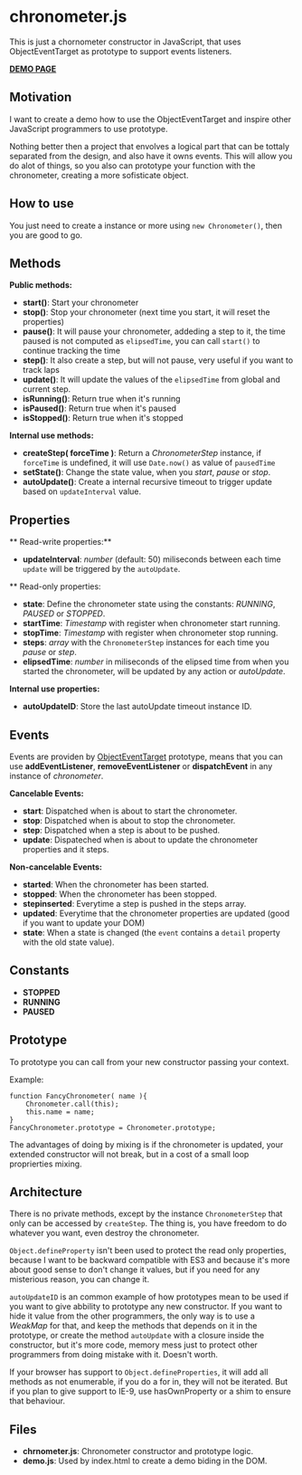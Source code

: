 chronometer.js
==============

This is just a chornometer constructor in JavaScript, that uses ObjectEventTarget as prototype to support events listeners.

[**DEMO PAGE**](http://gartz.github.io/chronometer.js/)

Motivation
----------

I want to create a demo how to use the ObjectEventTarget and inspire other JavaScript programmers to use prototype.

Nothing better then a project that envolves a logical part that can be tottaly separated from the design, and also have it owns events. This will allow you do alot of things, so you also can prototype your function with the chronometer, creating a more sofisticate object.

How to use
----------

You just need to create a instance or more using `new Chronometer()`, then you are good to go.

Methods
-------

**Public methods:**

* **start()**: Start your chronometer
* **stop()**: Stop your chronometer (next time you start, it will reset the properties)
* **pause()**: It will pause your chronometer, addeding a step to it, the time paused is not computed as `elipsedTime`, you can call `start()` to continue tracking the time
* **step()**: It also create a step, but will not pause, very useful if you want to track laps
* **update()**: It will update the values of the `elipsedTime` from global and current step.
* **isRunning()**: Return true when it's running
* **isPaused()**: Return true when it's paused
* **isStopped()**: Return true when it's stopped

**Internal use methods:**

* **createStep( forceTime )**: Return a *ChronometerStep* instance, if `forceTime` is undefined, it will use `Date.now()` as value of `pausedTime`
* **setState()**: Change the state value, when you *start*, *pause* or *stop*.
* **autoUpdate()**: Create a internal recursive timeout to trigger update based on `updateInterval` value.

Properties
----------

** Read-write properties:**

* **updateInterval**: *number* (default: 50) miliseconds between each time `update` will be triggered by the `autoUpdate`.

** Read-only properties:

* **state**: Define the chronometer state using the constants: *RUNNING*, *PAUSED* or *STOPPED*.
* **startTime**: *Timestamp* with register when chronometer start running.
* **stopTime**: *Timestamp* with register when chronometer stop running.
* **steps**: *array* with the `ChronometerStep` instances for each time you *pause* or *step*.
* **elipsedTime**: *number* in miliseconds of the elipsed time from when you started the chronometer, will be updated by any action or *autoUpdate*.

**Internal use properties:**

* **autoUpdateID**: Store the last autoUpdate timeout instance ID.

Events
------

Events are providen by [ObjectEventTarget](https://github.com/gartz/ObjectEventTarget) prototype, means that you can use **addEventListener**, **removeEventListener** or **dispatchEvent** in any instance of *chronometer*.

**Cancelable Events:**

* **start**: Dispatched when is about to start the chronometer.
* **stop**: Dispatched when is about to stop the chronometer.
* **step**: Dispatched when a step is about to be pushed.
* **update**: Dispateched when is about to update the chronometer properties and it steps.

**Non-cancelable Events:**

* **started**: When the chronometer has been started.
* **stopped**: When the chronometer has been stopped.
* **stepinserted**: Everytime a step is pushed in the steps array.
* **updated**: Everytime that the chronometer properties are updated (good if you want to update your DOM)
* **state**: When a state is changed (the `event` contains a `detail` property with the old state value).

Constants
---------

* **STOPPED**
* **RUNNING**
* **PAUSED**

Prototype
---------

To prototype you can call from your new constructor passing your context. 

Example:
```
function FancyChronometer( name ){
    Chronometer.call(this);
    this.name = name;
}
FancyChronometer.prototype = Chronometer.prototype;
```

The advantages of doing by mixing is if the chronometer is updated, your extended constructor will not break, but in a cost of a small loop proprierties mixing.

Architecture
------------

There is no private methods, except by the instance `ChronometerStep` that only can be accessed by `createStep`. The thing is, you have freedom to do whatever you want, even destroy the chronometer.

`Object.defineProperty` isn't been used to protect the read only properties, because I want to be backward compatible with ES3 and because it's more about good sense to don't change it values, but if you need for any misterious reason, you can change it.

`autoUpdateID` is an common example of how prototypes mean to be used if you want to give abbility to prototype any new constructor. If you want to hide it value from the other programmers, the only way is to use a *WeakMap* for that, and keep the methods that depends on it in the prototype, or create the method `autoUpdate` with a closure inside the constructor, but it's more code, memory mess just to protect other programmers from doing mistake with it. Doesn't worth.

If your browser has support to `Object.defineProperties`, it will add all methods as not enumerable, if you do a for in, they will not be iterated. But if you plan to give support to IE-9, use hasOwnProperty or a shim to ensure that behaviour.

Files
-----

* **chrnometer.js**: Chronometer constructor and prototype logic.
* **demo.js**: Used by index.html to create a demo biding in the DOM.
